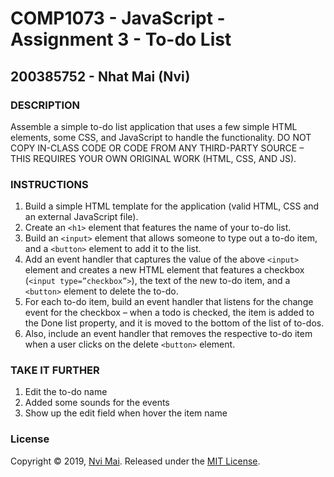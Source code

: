 # COMP1073 - JavaScript - Assignment 3 - To-do List
## 200385752 - Nhat Mai (Nvi)
### DESCRIPTION
Assemble a simple to-do list application that uses a few simple HTML elements, some CSS,
and JavaScript to handle the functionality. DO NOT COPY IN-CLASS CODE OR CODE FROM
ANY THIRD-PARTY SOURCE – THIS REQUIRES YOUR OWN ORIGINAL WORK (HTML,
CSS, AND JS).

### INSTRUCTIONS
1. Build a simple HTML template for the application (valid HTML, CSS and an external
JavaScript file).
2. Create an `<h1>` element that features the name of your to-do list.
3. Build an `<input>` element that allows someone to type out a to-do item, and a
`<button>` element to add it to the list.
4. Add an event handler that captures the value of the above `<input>` element and creates
a new HTML element that features a checkbox (`<input type=”checkbox”>`), the
text of the new to-do item, and a `<button>` element to delete the to-do.
5. For each to-do item, build an event handler that listens for the change event for the
checkbox – when a todo is checked, the item is added to the Done list 
property, and it is moved to the bottom of the list of to-dos.
6. Also, include an event handler that removes the respective to-do item when a user
clicks on the delete `<button>` element.
### TAKE IT FURTHER
1. Edit the to-do name
2. Added some sounds for the events
3. Show up the edit field when hover the item name

### License
Copyright © 2019, [Nvi Mai](https://www.nvimai.com).
Released under the [MIT License](LICENSE).